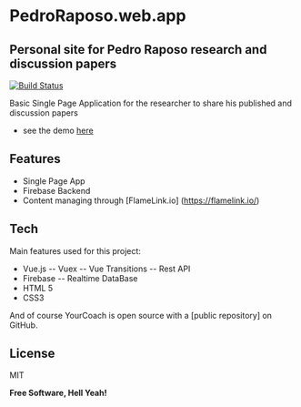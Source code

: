 # PedroRaposo.web.app
## Personal site for Pedro Raposo research and discussion papers


[![Build Status](https://travis-ci.org/joemccann/dillinger.svg?branch=master)](https://travis-ci.org/joemccann/dillinger)

Basic Single Page Application for the researcher to share his published and discussion papers

- see the demo [here](https://pedroraposo.web.app)


## Features

- Single Page App
- Firebase Backend
- Content managing through [FlameLink.io] (https://flamelink.io/)



## Tech

Main features used for this project:
- Vue.js
-- Vuex
-- Vue Transitions
-- Rest API
- Firebase
-- Realtime DataBase
- HTML 5
- CSS3

And of course YourCoach is open source with a [public repository]
 on GitHub.

## License

MIT

**Free Software, Hell Yeah!**

